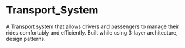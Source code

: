 # Transport_System
A Transport system that allows drivers and passengers to manage their rides comfortably and efficiently. Built while using 3-layer architecture, design patterns.
